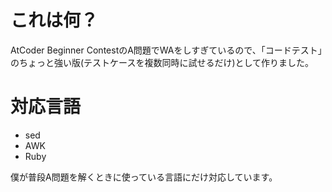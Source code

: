 # これは何？
AtCoder Beginner ContestのA問題でWAをしすぎているので、「コードテスト」のちょっと強い版(テストケースを複数同時に試せるだけ)として作りました。

# 対応言語

* sed
* AWK
* Ruby

僕が普段A問題を解くときに使っている言語にだけ対応しています。
